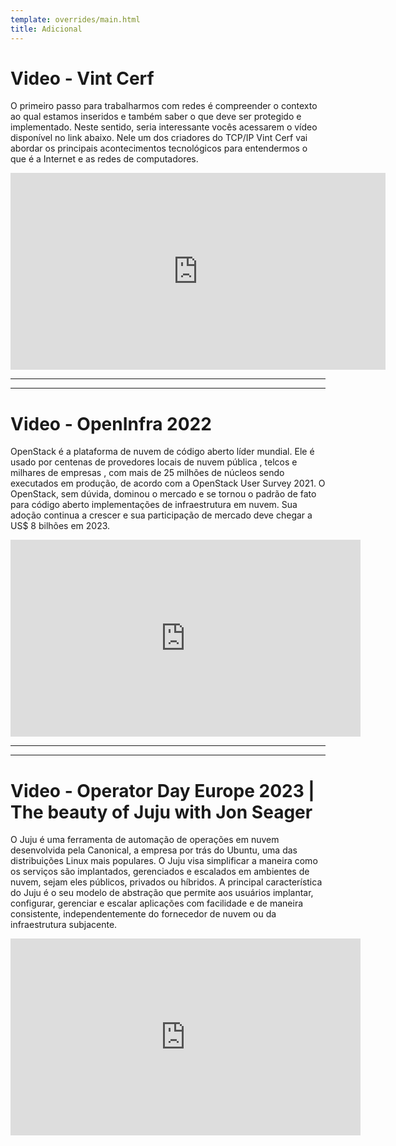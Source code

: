 ```yaml
---
template: overrides/main.html
title: Adicional
---
```


# Video - Vint Cerf

O primeiro passo para trabalharmos com redes é compreender o contexto ao qual estamos inseridos e também saber o que deve ser protegido e implementado. Neste sentido, seria interessante vocês acessarem o vídeo disponível no link abaixo. Nele um dos criadores do TCP/IP Vint Cerf vai abordar os principais acontecimentos tecnológicos para entendermos o que é a Internet e as redes de computadores.


<iframe width="600" height="315" src="https://www.youtube.com/embed/0kL2zNNgqzk" title="YouTube video player" frameborder="0" allow="accelerometer; autoplay; clipboard-write; encrypted-media; gyroscope; picture-in-picture" allowfullscreen></iframe>

***************************************************************************************

***************************************************************************************


# Video - OpenInfra 2022

OpenStack é a plataforma de nuvem de código aberto líder mundial. Ele é usado por centenas de provedores locais de nuvem pública , telcos e milhares de empresas , com mais de 25 milhões de núcleos sendo executados em produção, de acordo com a OpenStack User Survey 2021. O OpenStack, sem dúvida, dominou o mercado e se tornou o padrão de fato para código aberto implementações de infraestrutura em nuvem. Sua adoção continua a crescer e sua participação de mercado deve chegar a US$ 8 bilhões em 2023.

<iframe width="560" height="315" src="https://www.youtube.com/embed/ZlPLGmBfaVc" title="YouTube video player" frameborder="0" allow="accelerometer; autoplay; clipboard-write; encrypted-media; gyroscope; picture-in-picture" allowfullscreen></iframe>

***************************************************************************************

***************************************************************************************

# Video - Operator Day Europe 2023 | The beauty of Juju with Jon Seager

O Juju é uma ferramenta de automação de operações em nuvem desenvolvida pela Canonical, a empresa por trás do Ubuntu, uma das distribuições Linux mais populares. O Juju visa simplificar a maneira como os serviços são implantados, gerenciados e escalados em ambientes de nuvem, sejam eles públicos, privados ou híbridos. A principal característica do Juju é o seu modelo de abstração que permite aos usuários implantar, configurar, gerenciar e escalar aplicações com facilidade e de maneira consistente, independentemente do fornecedor de nuvem ou da infraestrutura subjacente.


<iframe width="560" height="315" src="https://www.youtube.com/embed/HhRBNs9ckIk?si=seW6qv1FTPbehstF" title="YouTube video player" frameborder="0" allow="accelerometer; autoplay; clipboard-write; encrypted-media; gyroscope; picture-in-picture; web-share" allowfullscreen></iframe>